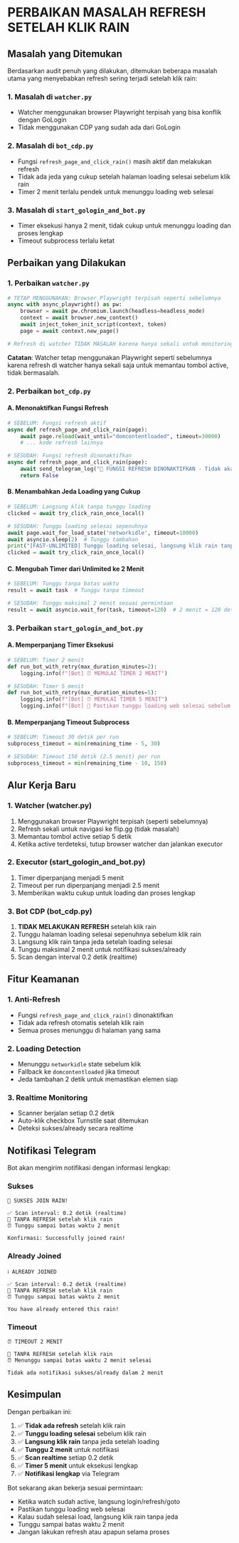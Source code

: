 # PERBAIKAN MASALAH REFRESH SETELAH KLIK RAIN

## Masalah yang Ditemukan

Berdasarkan audit penuh yang dilakukan, ditemukan beberapa masalah utama yang menyebabkan refresh sering terjadi setelah klik rain:

### 1. Masalah di `watcher.py`
- Watcher menggunakan browser Playwright terpisah yang bisa konflik dengan GoLogin
- Tidak menggunakan CDP yang sudah ada dari GoLogin

### 2. Masalah di `bot_cdp.py`
- Fungsi `refresh_page_and_click_rain()` masih aktif dan melakukan refresh
- Tidak ada jeda yang cukup setelah halaman loading selesai sebelum klik rain
- Timer 2 menit terlalu pendek untuk menunggu loading web selesai

### 3. Masalah di `start_gologin_and_bot.py`
- Timer eksekusi hanya 2 menit, tidak cukup untuk menunggu loading dan proses lengkap
- Timeout subprocess terlalu ketat

## Perbaikan yang Dilakukan

### 1. Perbaikan `watcher.py`
```python
# TETAP MENGGUNAKAN: Browser Playwright terpisah seperti sebelumnya
async with async_playwright() as pw:
    browser = await pw.chromium.launch(headless=headless_mode)
    context = await browser.new_context()
    await inject_token_init_script(context, token)
    page = await context.new_page()

# Refresh di watcher TIDAK MASALAH karena hanya sekali untuk monitoring
```

**Catatan**: Watcher tetap menggunakan Playwright seperti sebelumnya karena refresh di watcher hanya sekali saja untuk memantau tombol active, tidak bermasalah.

### 2. Perbaikan `bot_cdp.py`

#### A. Menonaktifkan Fungsi Refresh
```python
# SEBELUM: Fungsi refresh aktif
async def refresh_page_and_click_rain(page):
    await page.reload(wait_until="domcontentloaded", timeout=30000)
    # ... kode refresh lainnya

# SESUDAH: Fungsi refresh dinonaktifkan
async def refresh_page_and_click_rain(page):
    await send_telegram_log("🚫 FUNGSI REFRESH DINONAKTIFKAN - Tidak akan melakukan refresh setelah klik rain", "WARNING")
    return False
```

#### B. Menambahkan Jeda Loading yang Cukup
```python
# SEBELUM: Langsung klik tanpa tunggu loading
clicked = await try_click_rain_once_local()

# SESUDAH: Tunggu loading selesai sepenuhnya
await page.wait_for_load_state('networkidle', timeout=10000)
await asyncio.sleep(2)  # Tunggu tambahan
print("[FAST-UNLIMITED] Tunggu loading selesai, langsung klik rain tanpa jeda...")
clicked = await try_click_rain_once_local()
```

#### C. Mengubah Timer dari Unlimited ke 2 Menit
```python
# SEBELUM: Tunggu tanpa batas waktu
result = await task  # Tunggu tanpa timeout

# SESUDAH: Tunggu maksimal 2 menit sesuai permintaan
result = await asyncio.wait_for(task, timeout=120)  # 2 menit = 120 detik
```

### 3. Perbaikan `start_gologin_and_bot.py`

#### A. Memperpanjang Timer Eksekusi
```python
# SEBELUM: Timer 2 menit
def run_bot_with_retry(max_duration_minutes=2):
    logging.info(f"[Bot] ⏰ MEMULAI TIMER 2 MENIT")

# SESUDAH: Timer 5 menit
def run_bot_with_retry(max_duration_minutes=5):
    logging.info(f"[Bot] ⏰ MEMULAI TIMER 5 MENIT")
    logging.info(f"[Bot] 🔄 Pastikan tunggu loading web selesai sebelum klik rain...")
```

#### B. Memperpanjang Timeout Subprocess
```python
# SEBELUM: Timeout 30 detik per run
subprocess_timeout = min(remaining_time - 5, 30)

# SESUDAH: Timeout 150 detik (2.5 menit) per run
subprocess_timeout = min(remaining_time - 10, 150)
```

## Alur Kerja Baru

### 1. Watcher (watcher.py)
1. Menggunakan browser Playwright terpisah (seperti sebelumnya)
2. Refresh sekali untuk navigasi ke flip.gg (tidak masalah)
3. Memantau tombol active setiap 5 detik
4. Ketika active terdeteksi, tutup browser watcher dan jalankan executor

### 2. Executor (start_gologin_and_bot.py)
1. Timer diperpanjang menjadi 5 menit
2. Timeout per run diperpanjang menjadi 2.5 menit
3. Memberikan waktu cukup untuk loading dan proses lengkap

### 3. Bot CDP (bot_cdp.py)
1. **TIDAK MELAKUKAN REFRESH** setelah klik rain
2. Tunggu halaman loading selesai sepenuhnya sebelum klik rain
3. Langsung klik rain tanpa jeda setelah loading selesai
4. Tunggu maksimal 2 menit untuk notifikasi sukses/already
5. Scan dengan interval 0.2 detik (realtime)

## Fitur Keamanan

### 1. Anti-Refresh
- Fungsi `refresh_page_and_click_rain()` dinonaktifkan
- Tidak ada refresh otomatis setelah klik rain
- Semua proses menunggu di halaman yang sama

### 2. Loading Detection
- Menunggu `networkidle` state sebelum klik
- Fallback ke `domcontentloaded` jika timeout
- Jeda tambahan 2 detik untuk memastikan elemen siap

### 3. Realtime Monitoring
- Scanner berjalan setiap 0.2 detik
- Auto-klik checkbox Turnstile saat ditemukan
- Deteksi sukses/already secara realtime

## Notifikasi Telegram

Bot akan mengirim notifikasi dengan informasi lengkap:

### Sukses
```
🎉 SUKSES JOIN RAIN!

✅ Scan interval: 0.2 detik (realtime)
🚫 TANPA REFRESH setelah klik rain
⏰ Tunggu sampai batas waktu 2 menit

Konfirmasi: Successfully joined rain!
```

### Already Joined
```
ℹ️ ALREADY JOINED

✅ Scan interval: 0.2 detik (realtime)
🚫 TANPA REFRESH setelah klik rain
⏰ Tunggu sampai batas waktu 2 menit

You have already entered this rain!
```

### Timeout
```
⏰ TIMEOUT 2 MENIT

🚫 TANPA REFRESH setelah klik rain
⏰ Menunggu sampai batas waktu 2 menit selesai

Tidak ada notifikasi sukses/already dalam 2 menit
```

## Kesimpulan

Dengan perbaikan ini:

1. ✅ **Tidak ada refresh** setelah klik rain
2. ✅ **Tunggu loading selesai** sebelum klik rain
3. ✅ **Langsung klik rain** tanpa jeda setelah loading
4. ✅ **Tunggu 2 menit** untuk notifikasi
5. ✅ **Scan realtime** setiap 0.2 detik
6. ✅ **Timer 5 menit** untuk eksekusi lengkap
7. ✅ **Notifikasi lengkap** via Telegram

Bot sekarang akan bekerja sesuai permintaan:
- Ketika watch sudah active, langsung login/refresh/goto
- Pastikan tunggu loading web selesai
- Kalau sudah selesai load, langsung klik rain tanpa jeda
- Tunggu sampai batas waktu 2 menit
- Jangan lakukan refresh atau apapun selama proses